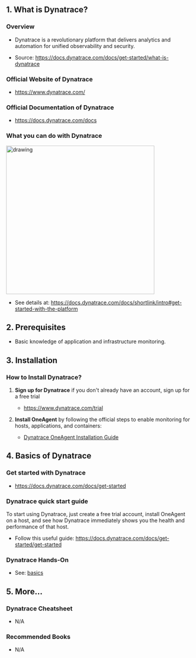 ## 1. What is Dynatrace?

### Overview

- Dynatrace is a revolutionary platform that delivers analytics and automation for unified observability and security.

- Source: https://docs.dynatrace.com/docs/get-started/what-is-dynatrace

### Official Website of Dynatrace

- https://www.dynatrace.com/

### Official Documentation of Dynatrace

- https://docs.dynatrace.com/docs

### What you can do with Dynatrace

<img src="https://dt-cdn.net/images/export-03-1700-728db4aec9.png" alt="drawing" height="400"/>

- See details at: https://docs.dynatrace.com/docs/shortlink/intro#get-started-with-the-platform

## 2. Prerequisites

- Basic knowledge of application and infrastructure monitoring.

## 3. Installation

### How to Install Dynatrace?

1. **Sign up for Dynatrace** if you don't already have an account, sign up for a free trial

   - https://www.dynatrace.com/trial

2. **Install OneAgent** by following the official steps to enable monitoring for hosts, applications, and containers:
   - [Dynatrace OneAgent Installation Guide](https://docs.dynatrace.com/docs/setup-and-configuration/dynatrace-oneagent/installation-and-operation)

## 4. Basics of Dynatrace

### Get started with Dynatrace

- https://docs.dynatrace.com/docs/get-started

### Dynatrace quick start guide

To start using Dynatrace, just create a free trial account, install OneAgent on a host, and see how Dynatrace immediately shows you the health and performance of that host.

- Follow this useful guide: https://docs.dynatrace.com/docs/get-started/get-started

### Dynatrace Hands-On

- See: [basics](./basics/)

## 5. More...

### Dynatrace Cheatsheet

- N/A

### Recommended Books

- N/A

